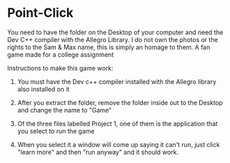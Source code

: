 # Point-Click
You need to have the folder on the Desktop of your computer and need the Dev C++ compiler with the Allegro Library. I do not own the photos or the rights to the Sam & Max name, this is simply an homage to them. A fan game made for a college assignment
  
Instructions to make this game work:
1. You must have the Dev c++ compiler installed with the Allegro library also installed on it

2. After you extract the folder, remove the folder inside out to the Desktop and change the name to "Game"

3. Of the three files labelled Project 1, one of them is the application that you select to run the game

4. When you select it a window will come up saying it can't run, just click "learn more" and then "run anyway" and it should work.
